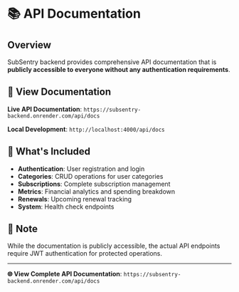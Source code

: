 # 📚 API Documentation

## Overview

SubSentry backend provides comprehensive API documentation that is **publicly accessible to everyone without any authentication requirements**.

## 🚀 View Documentation

**Live API Documentation**: `https://subsentry-backend.onrender.com/api/docs`

**Local Development**: `http://localhost:4000/api/docs`

## 📖 What's Included

- **Authentication**: User registration and login
- **Categories**: CRUD operations for user categories
- **Subscriptions**: Complete subscription management
- **Metrics**: Financial analytics and spending breakdown
- **Renewals**: Upcoming renewal tracking
- **System**: Health check endpoints

## 🔐 Note

While the documentation is publicly accessible, the actual API endpoints require JWT authentication for protected operations.

---

**🌐 View Complete API Documentation**: `https://subsentry-backend.onrender.com/api/docs`
